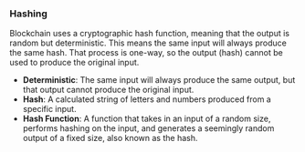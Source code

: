 ### Hashing
Blockchain uses a cryptographic hash function, meaning that the output is random but deterministic. This means the same input will always produce the same hash. That process is one-way, so the output (hash) cannot be used to produce the original input.

- __Deterministic__: The same input will always produce the same output, but that output cannot produce the original input.
- __Hash__: A calculated string of letters and numbers produced from a specific input.
- __Hash Function__: A function that takes in an input of a random size, performs hashing on the input, and generates a seemingly random output of a fixed size, also known as the hash.
